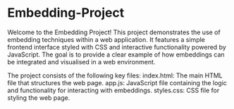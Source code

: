 # Embedding-Project


Welcome to the Embedding Project! This project demonstrates the use of embedding techniques within a web application. It features a simple frontend interface styled with CSS and interactive functionality powered by JavaScript. The goal is to provide a clear example of how embeddings can be integrated and visualised in a web environment.


The project consists of the following key files:
index.html: The main HTML file that structures the web page.
app.js: JavaScript file containing the logic and functionality for interacting with embeddings.
styles.css: CSS file for styling the web page.

